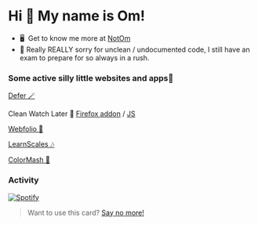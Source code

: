 Hi 👋 My name is Om!
====================

<!-- Web Dev 📀 -->
<!-- ------------>

<!-- * 🚀  I'm currently working TOWARDS JEE. -->
<!-- * 🧠  I'm currently learning what i want to learn and what i need to learn. -->
<!-- * ♟️  Always up for a chess game. -->
* 🖥️  Get to know me more at [NotOm](https://om-thorat.github.io)
* 🙇  Really REALLY sorry for unclean / undocumented code, I still have an exam to prepare for so always in a rush.

### Some active silly little websites and apps🎈
[Defer 🪄](https://github.com/Om-Thorat/Defer)

Clean Watch Later 🧹 [Firefox addon](https://addons.mozilla.org/en-US/firefox/addon/clean-watch-later/) / [JS](https://gist.github.com/Om-Thorat/a74bf83b52d669b19311325b35d7440c)

[Webfolio 📀](https://om-thorat.github.io)

[LearnScales 🎶](https://learnscales.vercel.app/)

[ColorMash 🎨](https://ColorMash.deta.dev)

### Activity

<a href="https://notom.deta.dev/spotify" target="_blank">![Spotify](https://notom.vercel.app/spotify)</a>

>Want to use this card? [Say no more!](https://github.com/Om-Thorat/Readme-Spotify-Now-Playing)

<!-- ### Socials

 <a href="https://www.twitter.com/probablyom" target="_blank" rel="noreferrer"><img height="36" width="36" src="https://cdn.simpleicons.org/twitter" alt="twitter" />
 <a href="https://www.instagram.com/obviouslynotom/" target="_blank" rel="noreferrer"><img height="36" width="36" src="https://cdn.simpleicons.org/instagram" alt="instagram" /> -->

<!---### Badges

<b>My GitHub Stats</b>

<a href="http://www.github.com/Om-Thorat"><img src="https://github-readme-streak-stats.herokuapp.com/?user=Om-Thorat&stroke=ffffff&background=1c1917&ring=0891b2&fire=0891b2&currStreakNum=ffffff&currStreakLabel=0891b2&sideNums=ffffff&sideLabels=ffffff&dates=ffffff&hide_border=true" /></a>---!>
